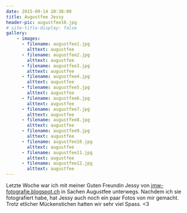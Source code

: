 ```yaml
---
date: 2015-09-14 10:38:00
title: Augustfee Jessy
header-pic: augustfee10.jpg
# site-title-display: false
gallery: 
    - images:
      - filename: augustfee1.jpg
        alttext: augustfee
      - filename: augustfee2.jpg
        alttext: augustfee
      - filename: augustfee3.jpg
        alttext: augustfee
      - filename: augustfee4.jpg
        alttext: augustfee
      - filename: augustfee5.jpg
        alttext: augustfee
      - filename: augustfee6.jpg
        alttext: augustfee
      - filename: augustfee7.jpg
        alttext: augustfee
      - filename: augustfee8.jpg
        alttext: augustfee
      - filename: augustfee9.jpg
        alttext: augustfee
      - filename: augustfee10.jpg
        alttext: augustfee
      - filename: augustfee11.jpg
        alttext: augustfee
      - filename: augustfee12.jpg
        alttext: augustfee
---
```

Letzte Woche war ich mit meiner Guten Freundin Jessy von [jmw-fotografie.blogspot.ch](http://jmw-fotografie.blogspot.ch/) in Sachen Augustfee unterwegs. Nachdem ich sie fotografiert habe, hat Jessy auch noch ein paar Fotos von mir gemacht. Trotz etlicher Mückenstichen hatten wir sehr viel Spass.
&lt;3
